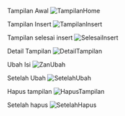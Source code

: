 Tampilan Awal ![TampilanHome](https://github.com/user-attachments/assets/c1c28ded-06f2-458c-850a-1ece6e45af74)

Tampilan Insert ![TampilanInsert](https://github.com/user-attachments/assets/52215087-e942-4e28-88d9-86c72f6df5f6)

Tampilan selesai insert 
![SelesaiInsert](https://github.com/user-attachments/assets/22ba4ad9-a84e-49e5-bd9a-709deff0cbd8)

Detail Tampilan ![DetailTampilan](https://github.com/user-attachments/assets/f709dac0-fdb0-496b-a79a-7b2b6b20c586)

Ubah Isi ![ZanUbah](https://github.com/user-attachments/assets/70891bb9-ecad-4c74-a28a-eee36eab8d1a)

Setelah Ubah 
![SetelahUbah](https://github.com/user-attachments/assets/a5279720-8e55-43d6-b70d-94bcc7154332)

Hapus tampilan ![HapusTampilan](https://github.com/user-attachments/assets/eaf5a307-821b-48bb-aafd-2e63aa8e9523)

Setelah hapus 
![SetelahHapus](https://github.com/user-attachments/assets/8950328d-495b-4a8b-b906-d3db5400f152)














